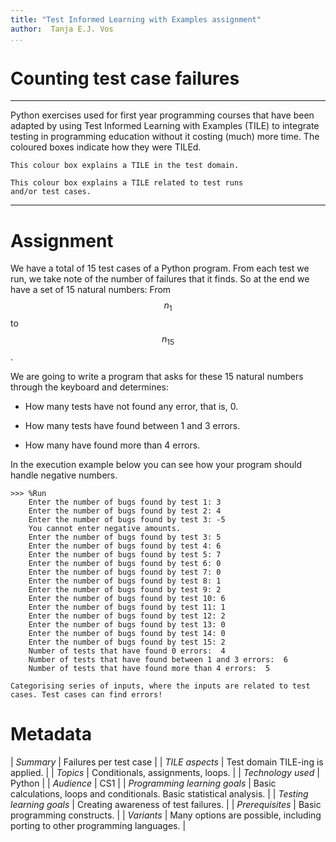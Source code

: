 ```yaml
---
title: "Test Informed Learning with Examples assignment"
author:  Tanja E.J. Vos
...
```


# Counting test case failures



------------------------------------------------------------------------

Python exercises used for first year programming courses that
have been adapted by using Test Informed Learning with Examples (TILE)
to integrate testing in programming education without it costing (much)
more time. The coloured boxes indicate how they were TILEd.

```testdomaintile
This colour box explains a TILE in the test domain.
```

```testruntile
This colour box explains a TILE related to test runs 
and/or test cases.
```
------------------------------------------------------------------------

# Assignment

We have a total of 15 test cases of a Python program. From each test
we run, we take note of the number of failures that it finds. So at the
end we have a set of 15 natural numbers: From $$n_1$$ to $$n_{15}$$.

We are going to write a program that asks for these 15 natural
numbers through the keyboard and determines:

-   How many tests have not found any error, that is, 0.

-   How many tests have found between 1 and 3 errors.

-   How many have found more than 4 errors.

In the execution example below you can see how your program should
handle negative numbers.

```small
>>> %Run 
    Enter the number of bugs found by test 1: 3
    Enter the number of bugs found by test 2: 4
    Enter the number of bugs found by test 3: -5
    You cannot enter negative amounts.
    Enter the number of bugs found by test 3: 5
    Enter the number of bugs found by test 4: 6 
    Enter the number of bugs found by test 5: 7
    Enter the number of bugs found by test 6: 0
    Enter the number of bugs found by test 7: 0
    Enter the number of bugs found by test 8: 1
    Enter the number of bugs found by test 9: 2
    Enter the number of bugs found by test 10: 6
    Enter the number of bugs found by test 11: 1
    Enter the number of bugs found by test 12: 2
    Enter the number of bugs found by test 13: 0
    Enter the number of bugs found by test 14: 0
    Enter the number of bugs found by test 15: 2
    Number of tests that have found 0 errors:  4
    Number of tests that have found between 1 and 3 errors:  6
    Number of tests that have found more than 4 errors:  5
```

```testdomaintile
Categorising series of inputs, where the inputs are related to test
cases. Test cases can find errors!
```

# Metadata

| *Summary*                     | Failures per test case |
| *TILE aspects*                | Test domain TILE-ing is applied. |
| *Topics*                      | Conditionals, assignments, loops. |
| *Technology used*             | Python |
| *Audience*                    | CS1 |
| *Programming learning goals*  | Basic calculations, loops and conditionals. Basic statistical analysis. |
| *Testing learning goals*      | Creating awareness of test failures. |
| *Prerequisites*               | Basic programming constructs. |
| *Variants*                    | Many options are possible, including porting to other programming languages. |    